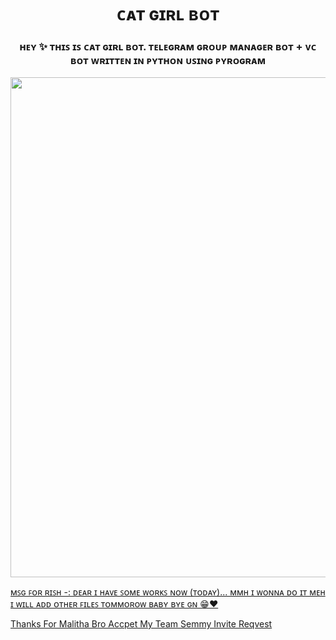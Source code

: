 <h1 align="center"> 
     ᴄᴀᴛ ɢɪʀʟ ʙᴏᴛ 
</h1>
 <h3 align="center"> 
    ʜᴇʏ ✨ ᴛʜɪꜱ ɪꜱ ᴄᴀᴛ ɢɪʀʟ ʙᴏᴛ. ᴛᴇʟᴇɢʀᴀᴍ ɢʀᴏᴜᴘ ᴍᴀɴᴀɢᴇʀ ʙᴏᴛ + ᴠᴄ ʙᴏᴛ ᴡʀɪᴛᴛᴇɴ ɪɴ ᴘʏᴛʜᴏɴ ᴜꜱɪɴɢ ᴘʏʀᴏɢʀᴀᴍ
</h3>
<p align="center"><a href="https://github.com/RishBropromax/Cat-Girl-Bot"><img src="https://telegra.ph/file/e92d6e9307c341661a50a.jpg"width="600" height="800"</a></p>
 

ᴍꜱɢ ꜰᴏʀ ʀɪꜱʜ -: ᴅᴇᴀʀ ɪ ʜᴀᴠᴇ ꜱᴏᴍᴇ ᴡᴏʀᴋꜱ ɴᴏᴡ (ᴛᴏᴅᴀʏ)... ᴍᴍʜ ɪ ᴡᴏɴɴᴀ ᴅᴏ ɪᴛ ᴍᴇʜ ɪ ᴡɪʟʟ ᴀᴅᴅ ᴏᴛʜᴇʀ ꜰɪʟᴇꜱ ᴛᴏᴍᴍᴏʀᴏᴡ ʙᴀʙʏ ʙʏᴇ ɢɴ 😁♥

Thanks For Malitha Bro Accpet My Team Semmy Invite Reqvest 
